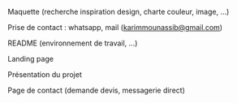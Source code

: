Maquette (recherche inspiration design, charte couleur, image, ...)

Prise de contact : whatsapp, mail (karimmounassib@gmail.com)

README (environnement de travail, ...)

Landing page

Présentation du projet

Page de contact (demande devis, messagerie direct)
